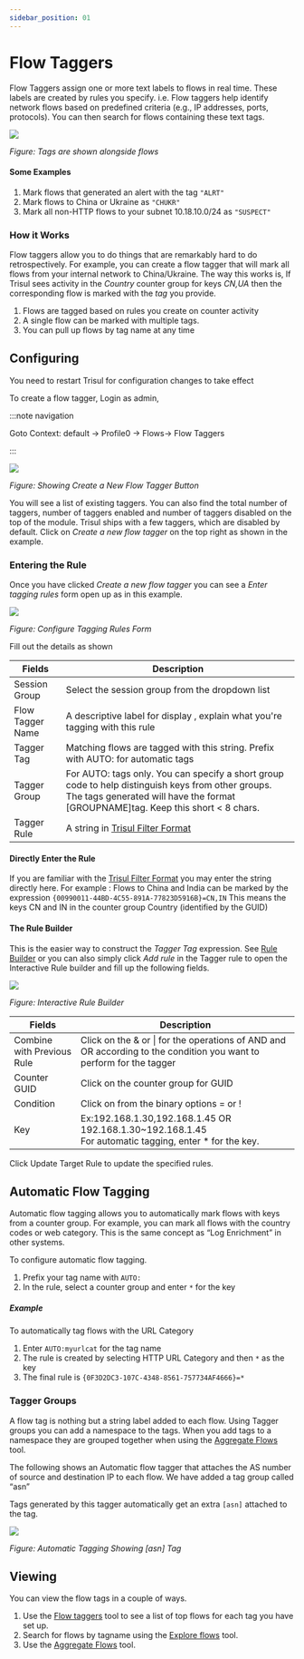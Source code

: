 ```yaml
---
sidebar_position: 01
---
```


# Flow Taggers

Flow Taggers assign one or more text labels to flows in real time. These labels are created by rules you specify. i.e. Flow taggers help identify network flows based on predefined criteria (e.g., IP addresses, ports, protocols). You can then search for flows
containing these text tags.

![](images/flowtagger4.png)

*Figure: Tags are shown alongside flows*

#### Some Examples

1. Mark flows that generated an alert with the tag `"ALRT"`
2. Mark flows to China or Ukraine as `"CHUKR"`
3. Mark all non-HTTP flows to your subnet 10.18.10.0/24 as `"SUSPECT"`

### How it Works

Flow taggers allow you to do things that are remarkably hard to do
retrospectively. For example, you can create a flow tagger that will
mark all flows from your internal network to China/Ukraine. The way this
works is, If Trisul sees activity in the *Country* counter group for
keys *CN,UA* then the corresponding flow is marked with the *tag* you
provide.

1. Flows are tagged based on rules you create on counter activity
2. A single flow can be marked with multiple tags.
3. You can pull up flows by tag name at any time

## Configuring

You need to restart Trisul for configuration changes to take effect

To create a flow tagger, Login as admin,

:::note navigation

Goto Context: default -\> Profile0 -\> Flows-> Flow Taggers

:::

![](images/flowtagger1.png)

*Figure: Showing Create a New Flow Tagger Button*

You will see a list of existing taggers. You can also find the total number of taggers, number of taggers enabled and number of taggers disabled on the top of the module. Trisul ships with a few taggers, which are disabled by default. Click on *Create a new flow tagger* on the top right as shown in the example.

### Entering the Rule

Once you have clicked *Create a new flow tagger* you can see a *Enter tagging rules* form open up as in this example.

![](images/flowtagger2.png)

*Figure: Configure Tagging Rules Form*

Fill out the details as shown

| Fields           | Description                                                                                                                                                                            |
| ---------------- | -------------------------------------------------------------------------------------------------------------------------------------------------------------------------------------- |
| Session Group    | Select the session group from the dropdown list                                                                                                                                        |
| Flow Tagger Name | A descriptive label for display , explain what you're tagging with this rule                                                                                                           |
| Tagger Tag       | Matching flows are tagged with this string. Prefix with AUTO: for automatic tags                                                                                                       |
| Tagger Group     | For AUTO: tags only. You can specify a short group code to help distinguish keys from other groups. The tags generated will have the format [GROUPNAME]tag. Keep this short < 8 chars. |
| Tagger Rule      | A string in [Trisul Filter Format](/docs/ref/trisul_filter_format)                                                                                                                     |

#### Directly Enter the Rule

If you are familiar with the [Trisul Filter Format](/docs/ref/trisul_filter_format) you may enter the string
directly here. For example : Flows to China and India can be marked by
the expression `{00990011-44BD-4C55-891A-77823D5916B}=CN,IN` This means
the keys CN and IN in the counter group Country (identified by the GUID)

#### The Rule Builder

This is the easier way to construct the *Tagger Tag* expression. See
[Rule Builder](/docs/ug/tools/rule_builder) or you can also simply click *Add rule* in the Tagger rule to open the Interactive Rule builder and fill up the following fields.

![](images/flowtagger3.png)

*Figure: Interactive Rule Builder*

| Fields                     | Description                                                                                                         |
| -------------------------- | ------------------------------------------------------------------------------------------------------------------- |
| Combine with Previous Rule | Click on the & or \| for the operations of AND and OR according to the condition you want to perform for the tagger |
| Counter GUID               | Click on the counter group for GUID                                                                                 |
| Condition                  | Click on from the binary options = or !                                                                             |
| Key                        | Ex:192.168.1.30,192.168.1.45 OR 192.168.1.30~192.168.1.45  <br/>For automatic tagging, enter * for the key.         |

Click Update Target Rule to update the specified rules.

## Automatic Flow Tagging

Automatic flow tagging allows you to automatically mark flows with keys
from a counter group. For example, you can mark all flows with the
country codes or web category. This is the same concept as “Log
Enrichment” in other systems.

To configure automatic flow tagging.

1. Prefix your tag name with `AUTO:`
2. In the rule, select a counter group and enter `*` for the key

##### Example

To automatically tag flows with the URL Category

1. Enter `AUTO:myurlcat` for the tag name
2. The rule is created by selecting HTTP URL Category and then `*` as
   the key
3. The final rule is `{0F3D2DC3-107C-4348-8561-757734AF4666}=*`

### Tagger Groups

A flow tag is nothing but a string label added to each flow. Using
Tagger groups you can add a namespace to the tags. When you add tags to
a namespace they are grouped together when using the [Aggregate
Flows](/docs/ug/tools/aggregate_flows) tool.

The following shows an Automatic flow tagger that attaches the AS number
of source and destination IP to each flow. We have added a tag group
called “asn”

Tags generated by this tagger automatically get an extra `[asn]`
attached to the tag.

![](images/flowtagger5.png)

*Figure: Automatic Tagging Showing [asn] Tag*

## Viewing

You can view the flow tags in a couple of ways.

1. Use the [Flow taggers](/docs/ug/tools/flow_tagger) tool to see
   a list of top flows for each tag you have set up.
2. Search for flows by tagname using the [Explore
   flows](/docs/ug/tools/explore_flows) tool.
3. Use the [Aggregate Flows](/docs/ug/tools/aggregate_flows) tool.
